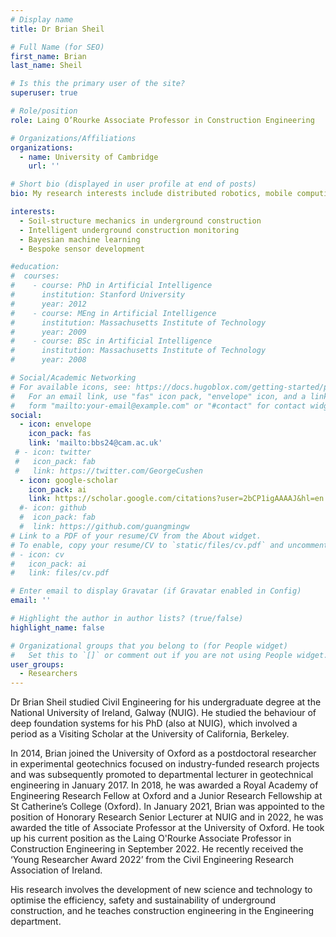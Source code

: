 ```yaml
---
# Display name
title: Dr Brian Sheil

# Full Name (for SEO)
first_name: Brian
last_name: Sheil

# Is this the primary user of the site?
superuser: true

# Role/position
role: Laing O’Rourke Associate Professor in Construction Engineering

# Organizations/Affiliations
organizations:
  - name: University of Cambridge
    url: ''

# Short bio (displayed in user profile at end of posts)
bio: My research interests include distributed robotics, mobile computing and programmable matter.

interests:
  - Soil-structure mechanics in underground construction
  - Intelligent underground construction monitoring
  - Bayesian machine learning 
  - Bespoke sensor development

#education:
#  courses:
#    - course: PhD in Artificial Intelligence
#      institution: Stanford University
#      year: 2012
#    - course: MEng in Artificial Intelligence
#      institution: Massachusetts Institute of Technology
#      year: 2009
#    - course: BSc in Artificial Intelligence
#      institution: Massachusetts Institute of Technology
#      year: 2008

# Social/Academic Networking
# For available icons, see: https://docs.hugoblox.com/getting-started/page-builder/#icons
#   For an email link, use "fas" icon pack, "envelope" icon, and a link in the
#   form "mailto:your-email@example.com" or "#contact" for contact widget.
social:
  - icon: envelope
    icon_pack: fas
    link: 'mailto:bbs24@cam.ac.uk'
 # - icon: twitter
 #   icon_pack: fab
 #   link: https://twitter.com/GeorgeCushen
  - icon: google-scholar
    icon_pack: ai
    link: https://scholar.google.com/citations?user=2bCP1igAAAAJ&hl=en
  #- icon: github
  #  icon_pack: fab
  #  link: https://github.com/guangmingw
# Link to a PDF of your resume/CV from the About widget.
# To enable, copy your resume/CV to `static/files/cv.pdf` and uncomment the lines below.
# - icon: cv
#   icon_pack: ai
#   link: files/cv.pdf

# Enter email to display Gravatar (if Gravatar enabled in Config)
email: ''

# Highlight the author in author lists? (true/false)
highlight_name: false

# Organizational groups that you belong to (for People widget)
#   Set this to `[]` or comment out if you are not using People widget.
user_groups:
  - Researchers
---
```


Dr Brian Sheil studied Civil Engineering for his undergraduate degree at the National University of Ireland, Galway (NUIG). He studied the behaviour of deep foundation systems for his PhD (also at NUIG), which involved a period as a Visiting Scholar at the University of California, Berkeley.

In 2014, Brian joined the University of Oxford as a postdoctoral researcher in experimental geotechnics focused on industry-funded research projects and was subsequently promoted to departmental lecturer in geotechnical engineering in January 2017. In 2018, he was awarded a Royal Academy of Engineering Research Fellow at Oxford and a Junior Research Fellowship at St Catherine’s College (Oxford). In January 2021, Brian was appointed to the position of Honorary Research Senior Lecturer at NUIG and in 2022, he was awarded the title of Associate Professor at the University of Oxford. He took up his current position as the Laing O'Rourke Associate Professor in Construction Engineering in September 2022. He recently received the ‘Young Researcher Award 2022’ from the Civil Engineering Research Association of Ireland.

His research involves the development of new science and technology to optimise the efficiency, safety and sustainability of underground construction, and he teaches construction engineering in the Engineering department.
